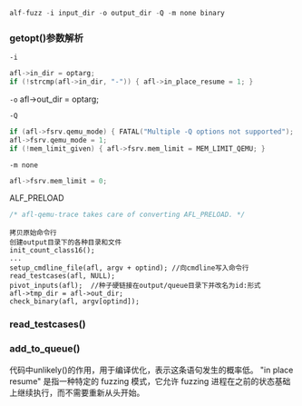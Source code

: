 ```c
alf-fuzz -i input_dir -o output_dir -Q -m none binary
```
### getopt()参数解析
`-i`

```c
afl->in_dir = optarg;
if (!strcmp(afl->in_dir, "-")) { afl->in_place_resume = 1; }
```

`-o`
afl->out_dir = optarg;

`-Q`
```c
if (afl->fsrv.qemu_mode) { FATAL("Multiple -Q options not supported"); }
afl->fsrv.qemu_mode = 1;
if (!mem_limit_given) { afl->fsrv.mem_limit = MEM_LIMIT_QEMU; }
```

`-m none`
```c
afl->fsrv.mem_limit = 0;
```

ALF_PRELOAD
```c
/* afl-qemu-trace takes care of converting AFL_PRELOAD. */
```

```
拷贝原始命令行
创建output目录下的各种目录和文件
init_count_class16();
...
setup_cmdline_file(afl, argv + optind); //向cmdline写入命令行
read_testcases(afl, NULL); 
pivot_inputs(afl);  //种子硬链接在output/queue目录下并改名为id:形式
afl->tmp_dir = afl->out_dir;
check_binary(afl, argv[optind]);

```

### read_testcases()
### add_to_queue()




代码中unlikely()的作用，用于编译优化，表示这条语句发生的概率低。
"in place resume" 是指一种特定的 fuzzing 模式，它允许 fuzzing 进程在之前的状态基础上继续执行，而不需要重新从头开始。
